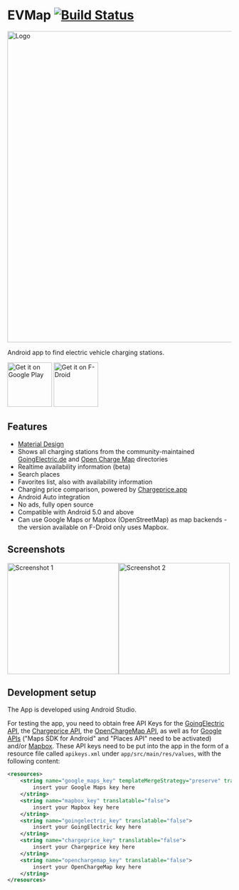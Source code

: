 EVMap [![Build Status](https://travis-ci.org/johan12345/EVMap.svg?branch=master)](https://travis-ci.org/johan12345/EVMap)
=====

<img src="https://raw.githubusercontent.com/johan12345/EVMap/master/_img/feature_graphic.svg" width=700 alt="Logo"/>

Android app to find electric vehicle charging stations.

<a href="https://play.google.com/store/apps/details?id=net.vonforst.evmap" target="_blank">
<img src="https://play.google.com/intl/en_us/badges/images/generic/en-play-badge.png" alt="Get it on Google Play" height="100"/></a>
<a href="https://f-droid.org/repository/browse/?fdid=net.vonforst.evmap" target="_blank">
<img src="https://f-droid.org/badge/get-it-on.png" alt="Get it on F-Droid" height="100"/></a>

Features
--------

- [Material Design](https://material.io/)
- Shows all charging stations from the community-maintained [GoingElectric.de](https://www.goingelectric.de/stromtankstellen/) and [Open Charge Map](https://openchargemap.org) directories
- Realtime availability information (beta)
- Search places
- Favorites list, also with availability information
- Charging price comparison, powered by [Chargeprice.app](https://chargeprice.app)
- Android Auto integration
- No ads, fully open source
- Compatible with Android 5.0 and above
- Can use Google Maps or Mapbox (OpenStreetMap) as map backends - the version available on F-Droid only uses Mapbox.

Screenshots
-----------

<img src="https://raw.githubusercontent.com/johan12345/EVMap/master/_img/screenshots/phone/01_main.png" width=250 alt="Screenshot 1"/><img src="https://raw.githubusercontent.com/johan12345/EVMap/master/_img/screenshots/phone/02_detail.png" width=250 alt="Screenshot 2"/>

Development setup
-----------------

The App is developed using Android Studio.

For testing the app, you need to obtain free API Keys for the 
[GoingElectric API](https://www.goingelectric.de/stromtankstellen/api/),
the [Chargeprice API](https://github.com/chargeprice/chargeprice-api-docs),
the [OpenChargeMap API](https://openchargemap.org/site/profile/appedit),
as well as for [Google APIs](https://console.developers.google.com/)
("Maps SDK for Android" and "Places API" need to be activated) and/or [Mapbox](https://www.mapbox.com/). These API keys need to be put into the
app in the form of a resource file called `apikeys.xml` under `app/src/main/res/values`, with the
following content:

```xml
<resources>
    <string name="google_maps_key" templateMergeStrategy="preserve" translatable="false">
        insert your Google Maps key here
    </string>
    <string name="mapbox_key" translatable="false">
        insert your Mapbox key here
    </string>
    <string name="goingelectric_key" translatable="false">
        insert your GoingElectric key here
    </string>
    <string name="chargeprice_key" translatable="false">
        insert your Chargeprice key here
    </string>
    <string name="openchargemap_key" translatable="false">
        insert your OpenChargeMap key here
    </string>
</resources>
```
